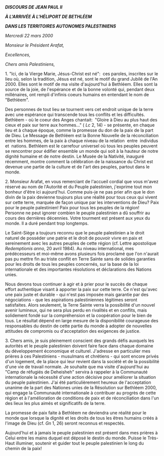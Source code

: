***DISCOURS DE JEAN PAUL II***

***À L'ARRIVÉE À L'HÉLIPORT DE BETHLÉEM***

***DANS LES TERRITOIRES AUTONOMES PALESTINIENS***

*Mercredi 22 mars 2000*

*Monsieur le Président Arafat,*

*Excellences,*

*Chers amis Palestiniens,*

1. "Ici, de la Vierge Marie, Jésus-Christ est né":  ces paroles, inscrites sur le lieu où, selon la tradition, Jésus est né, sont le motif du grand Jubilé de l'An 2000. Elles sont le motif de ma visite d'aujourd'hui à Bethléem. Elles sont la source de la joie, de l'espérance et de la bonne volonté qui, pendant deux millénaires, ont rempli d'infinis coeurs humains en entendant le nom de "Bethléem".

Des personnes de tout lieu se tournent vers cet endroit unique de la terre avec une espérance qui transcende tous les conflits et les difficultés. Bethléem - où le coeur des Anges chantait:  "Gloire à Dieu au plus haut des cieux et paix sur terre aux hommes..." ( *Lc* 2, 14) - se présente, en chaque lieu et à chaque époque, comme la promesse du don de la paix de la part de Dieu. Le Message de Bethléem est la Bonne Nouvelle de la réconciliation entre les hommes, de la paix à chaque niveau de la relation  entre  individus  et  nations. Bethléem est le carrefour universel où tous les peuples peuvent se rencontrer pour édifier ensemble un monde qui soit à la hauteur de notre dignité humaine et de notre destin. Le Musée de la Nativité, inauguré récemment, montre comment la célébration de la naissance du Christ est devenue une partie de la culture et de l'art des peuples, partout dans le monde.

2. Monsieur Arafat, en vous remerciant de l'accueil cordial que vous m'avez réservé au nom de l'Autorité et du Peuple palestinien, j'exprime tout mon bonheur d'être ici aujourd'hui. Comme puis-je ne pas prier afin que le don divin de la paix devienne toujours plus une réalité pour tous ceux qui vivent sur cette terre, marquée de façon unique par les interventions de Dieu? Paix pour le peuple palestinien! Paix pour tous les peuples de la région! Personne ne peut ignorer combien le peuple palestinien a dû souffrir au cours des dernières décennies. Votre tourment est présent aux yeux du monde. Il a duré pendant trop longtemps.

Le Saint-Siège a toujours reconnu que le peuple palestinien a le droit naturel de posséder une patrie et le droit de pouvoir vivre en paix et sereinement avec les autres peuples de cette région (cf. Lettre apostolique *Redemptionis anno*, 20 avril 1984). Au niveau international, mes prédécesseurs et moi-même avons plusieurs fois proclamé que l'on n'aurait pas pu mettre fin au triste conflit en Terre Sainte sans de solides garanties pour les droits de tous les peuples concernés, sur la base de la loi internationale et des importantes résolutions et déclarations des Nations unies.

Nous devons tous continuer à agir et à prier pour le succès de chaque effort authentique visant à apporter la paix sur cette terre. Ce n'est qu'avec une paix juste et durable - qui n'est pas imposée mais garantie par des négociations - que les aspirations palestiniennes légitimes seront satisfaites. Alors seulement, la Terre Sainte verra la possibilité d'un nouvel avenir lumineux, qui ne sera plus perdu en rivalités et en conflits, mais solidement fondé sur la compréhension et la coopération pour le bien de tous. Le résultat dépend en large mesure de la disponibilité courageuse des responsables du destin de cette partie du monde à adopter de nouvelles attitudes de compromis ou d'acceptation des exigences de justice.

3. Chers amis, je suis pleinement conscient des grands défis auxquels les autorités et le peuple palestinien doivent faire face dans chaque domaine du développement économique et culturel. J'adresse en particulier mes prières à ces Palestiniens - musulmans et chrétiens - qui sont encore privés d'un logement, de la place qui leur revient dans la société et de la possibilité d'une vie de travail normale. Je souhaite que ma visite d'aujourd'hui au "Camp de réfugiés de Deheisheh" servira à rappeler à la Communauté internationale la nécessité d'une action décisive pour améliorer la situation du peuple palestinien. J'ai été particulièrement heureux de l'acceptation unanime de la part des Nationes unies de la Résolution sur Bethléem 2000, qui engage la Communauté internationale à contribuer au progrès de cette région et à l'amélioration de conditions de paix et de réconciliation dans l'un des lieux les plus aimés et significatifs de la terre.

La promesse de paix faite à Bethléem ne deviendra une réalité pour le monde que lorsque la dignité et les droits de tous les êtres humains créés à l'image de Dieu (cf. *Gn* 1, 26) seront reconnus et respectés.

Aujourd'hui et à jamais le peuple palestinien est présent dans mes prières à Celui entre les mains duquel est déposé le destin du monde. Puisse le Très-Haut illuminer, soutenir et guider tout le peuple palestinien le long du chemin de la paix!